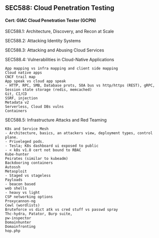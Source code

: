 ## SEC588: Cloud Penetration Testing

#### Cert: GIAC Cloud Penetration Tester (GCPN)

SEC588.1: Architecture, Discovery, and Recon at Scale

SEC588.2: Attacking Identity Systems

SEC588.3: Attacking and Abusing Cloud Services

SEC588.4: Vulnerabilities in Cloud-Native Applications
```
App mapping vs infra mapping and client side mapping
Cloud native apps
CNCF trail map
App speak vs cloud app speak
- HTTP, RPC, SMB, Database prots, SOA bus vs http/https (REST), gRPC, Session state storage (redis, memcached)
Git, CI/CD
SSRF, injection
Metadata v2 
Serverless, Cloud DBs vulns
Containers
```
SEC588.5: Infrastructure Attacks and Red Teaming
```
K8s and Service Mesh
- Architecture, basics, an attackers view, deployment types, control plane.
- Priveleged pods.
- Tesla; K8s dashboard ui exposed to public 
- < k8s v1.8 cert not bound to RBAC
Kube-hunter
Peirates (similar to kubeadm)
Backdooring containers
Autossh
Metasploit
- Staged vs stageless
Payloads
- beacon based
web shells
- heavy vs light
CSP networking options
Proxycannon-ng
Cewl (wordlists)
Bruteforce vs dict atk vs cred stuff vs passwd spray
Thc-hydra, Patator, Burp suite, 
pw-inspector
Domainhunter
Domainfronting
hop.php
```
